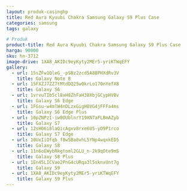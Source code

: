 ```yaml
---
layout: produk-casinghp
title: Red Aura Kyuubi Chakra Samsung Galaxy S9 Plus Case
categories: samsung
tags: galaxy

# Produk
product-title: Red Aura Kyuubi Chakra Samsung Galaxy S9 Plus Case
harga: 90000
sku: hn-3712
image-drive: 1XA8_AKIDc9eyKyty2MEr5-yriKTWqEFY
gallery:
  - url: 15sZFw1QleG_-pSBz2zcd5A8BPHXdRv3V
    title: Galaxy Note 8
  - url: 15FXZJ7ZZ7tMtdDQ25w0krLo170nYefX8
    title: Galaxy S6
  - url: 1vrvuTIb5cl8xH8ZhFaH38XbjGCypHVBv
    title: Galaxy S6 Edge
  - url: 1FGsu-w4mlW4nDLzxGigH8VG4jFFFa4ms
    title: Galaxy S6 Edge Plus
  - url: 10pZNPzI-iw0OUblnrY19XN7aFLBmAZyb
    title: Galaxy S7
  - url: 12sH06i8laQicAgxv8rxe6U5-yO9P1rco
    title: Galaxy S7 Edge
  - url: 10UxIiOfqb_f8w5Ba0vhL5YNp4wqxkED5
    title: Galaxy S8
  - url: 11n6oEWybRkgtoml2GLU_n-2k9qOte9mS
    title: Galaxy S8 Plus
  - url: 1En45LICVao2PnG4cURqa3l5sknxUnt7g
    title: Galaxy S9
  - url: 1XA8_AKIDc9eyKyty2MEr5-yriKTWqEFY
    title: Galaxy S9 Plus
---
```

